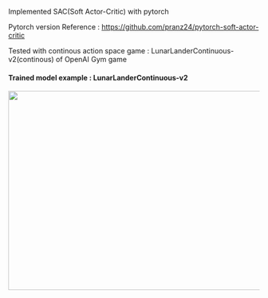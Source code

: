 Implemented SAC(Soft Actor-Critic) with pytorch

Pytorch version Reference : https://github.com/pranz24/pytorch-soft-actor-critic

Tested with continous action space game : LunarLanderContinuous-v2(continous) of OpenAI Gym game

#### Trained model example : LunarLanderContinuous-v2
<img src="https://user-images.githubusercontent.com/48702949/136718577-33dc85ed-32bb-4a08-8665-70b5cb9a06d4.gif" width="600" height="400"/>
